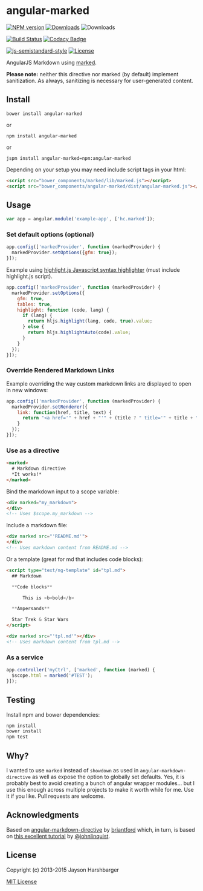 # angular-marked

[![NPM version][npm-badge]][npm]
[![Downloads][download-badge]][npm]
![Downloads][bower-badge]

[![Build Status][travis-image]][travis-url]
[![Codacy Badge][codacy-badge]][Codacy]

[![js-semistandard-style][standard-badge]][semistandard]
[![License][license-badge]][MIT License]

AngularJS Markdown using [marked](https://github.com/chjj/marked).

**Please note:** neither this directive nor marked (by default) implement sanitization. As always, sanitizing is necessary for user-generated content.

## Install

`bower install angular-marked`

or

`npm install angular-marked`

or

`jspm install angular-marked=npm:angular-marked`

Depending on your setup you may need include script tags in your html:

```html
<script src="bower_components/marked/lib/marked.js"></script>
<script src="bower_components/angular-marked/dist/angular-marked.js"></script>
```

## Usage

```js
var app = angular.module('example-app', ['hc.marked']);
```

### Set default options (optional)

```js
app.config(['markedProvider', function (markedProvider) {
  markedProvider.setOptions({gfm: true});
}]);
```

Example using [highlight.js Javascript syntax highlighter](http://highlightjs.org/) (must include highlight.js script).

```js
app.config(['markedProvider', function (markedProvider) {
  markedProvider.setOptions({
    gfm: true,
    tables: true,
    highlight: function (code, lang) {
      if (lang) {
        return hljs.highlight(lang, code, true).value;
      } else {
        return hljs.highlightAuto(code).value;
      }
    }
  });
}]);

```

### Override Rendered Markdown Links

Example overriding the way custom markdown links are displayed to open in new windows:

```js
app.config(['markedProvider', function (markedProvider) {
  markedProvider.setRenderer({
    link: function(href, title, text) {
      return "<a href='" + href + "'" + (title ? " title='" + title + "'" : '') + " target='_blank'>" + text + "</a>";
    }
  });
}]);
```

### Use as a directive

```html
<marked>
  # Markdown directive
  *It works!*  
</marked>
```

Bind the markdown input to a scope variable:

```html
<div marked="my_markdown">
</div>
<!-- Uses $scope.my_markdown -->
```

Include a markdown file:

```html
<div marked src="'README.md'">
</div>
<!-- Uses markdown content from README.md -->
```

Or a template (great for md that includes code blocks):

```html
<script type="text/ng-template" id="tpl.md">
  ## Markdown

  **Code blocks**

      This is <b>bold</b>

  **Ampersands**

  Star Trek & Star Wars
</script>

<div marked src="'tpl.md'"></div>
<!-- Uses markdown content from tpl.md -->
```

### As a service

```js
app.controller('myCtrl', ['marked', function (marked) {
  $scope.html = marked('#TEST');
}]);
```

## Testing

Install npm and bower dependencies:

```sh
npm install
bower install
npm test
```

## Why?

I wanted to use `marked` instead of `showdown` as used in `angular-markdown-directive` as well as expose the option to globally set defaults.  Yes, it is probably best to avoid creating a bunch of angular wrapper modules... but I use this enough across multiple projects to make it worth while for me.  Use it if you like.  Pull requests are welcome.

## Acknowledgments
Based on [angular-markdown-directive](https://github.com/btford/angular-markdown-directive) by [briantford](http://briantford.com/) which, in turn, is based on [this excellent tutorial](http://blog.angularjs.org/2012/05/custom-components-part-1.html) by [@johnlinquist](https://twitter.com/johnlindquist).

## License
Copyright (c) 2013-2015 Jayson Harshbarger

[MIT License]

[npm]: https://npmjs.org/package/angular-marked
[bower]: https://npmjs.org/package/angular-marked
[semistandard]: https://github.com/Flet/semistandard
[Codacy]: https://www.codacy.com/app/hypercubed/angular-marked
[MIT License]: http://en.wikipedia.org/wiki/MIT_License
[travis-url]: https://travis-ci.org/Hypercubed/angular-marked

[travis-image]: https://img.shields.io/travis/Hypercubed/angular-marked.svg
[npm-badge]: https://img.shields.io/npm/v/angular-marked.svg
[bower-badge]: https://img.shields.io/bower/v/angular-marked.svg
[standard-badge]: https://img.shields.io/badge/code%20style-semistandard-brightgreen.svg
[download-badge]: http://img.shields.io/npm/dm/angular-marked.svg
[codacy-badge]: https://api.codacy.com/project/badge/grade/eef9605446ce4555bebb1c55f7b93e2b
[license-badge]: https://img.shields.io/badge/license-MIT-blue.svg
